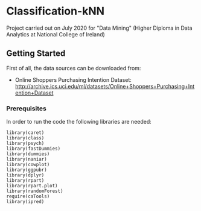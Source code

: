# Classification-kNN
Project carried out on July 2020 for "Data Mining" (Higher Diploma in Data Analytics at National College of Ireland)

## Getting Started

First of all, the data sources can be downloaded from:

* Online Shoppers Purchasing Intention Dataset: http://archive.ics.uci.edu/ml/datasets/Online+Shoppers+Purchasing+Intention+Dataset


### Prerequisites

In order to run the code the following libraries are needed:
```
library(caret)
library(class)
library(psych)
library(fastDummies)
library(dummies)
library(naniar)
library(cowplot)
library(ggpubr)
library(dplyr)
library(rpart)
library(rpart.plot)
library(randomForest)
require(caTools)
library(ipred) 
```

